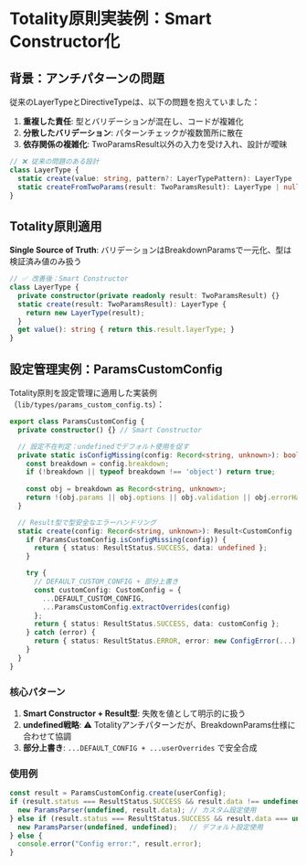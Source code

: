 # Totality原則実装例：Smart Constructor化

## 背景：アンチパターンの問題

従来のLayerTypeとDirectiveTypeは、以下の問題を抱えていました：

1. **重複した責任**: 型とバリデーションが混在し、コードが複雑化
2. **分散したバリデーション**: パターンチェックが複数箇所に散在
3. **依存関係の複雑化**: TwoParamsResult以外の入力を受け入れ、設計が曖昧

```typescript
// ❌ 従来の問題のある設計
class LayerType {
  static create(value: string, pattern?: LayerTypePattern): LayerType | null
  static createFromTwoParams(result: TwoParamsResult): LayerType | null
}
```

## Totality原則適用

**Single Source of Truth**: バリデーションはBreakdownParamsで一元化、型は検証済み値のみ扱う

```typescript
// ✅ 改善後：Smart Constructor
class LayerType {
  private constructor(private readonly result: TwoParamsResult) {}
  static create(result: TwoParamsResult): LayerType {
    return new LayerType(result);
  }
  get value(): string { return this.result.layerType; }
}
```

## 設定管理実例：ParamsCustomConfig

Totality原則を設定管理に適用した実装例（`lib/types/params_custom_config.ts`）：

```typescript
export class ParamsCustomConfig {
  private constructor() {} // Smart Constructor

  // 設定不在判定：undefinedでデフォルト使用を促す
  private static isConfigMissing(config: Record<string, unknown>): boolean {
    const breakdown = config.breakdown;
    if (!breakdown || typeof breakdown !== 'object') return true;
    
    const obj = breakdown as Record<string, unknown>;
    return !(obj.params || obj.options || obj.validation || obj.errorHandling);
  }

  // Result型で型安全なエラーハンドリング
  static create(config: Record<string, unknown>): Result<CustomConfig | undefined, ConfigError> {
    if (ParamsCustomConfig.isConfigMissing(config)) {
      return { status: ResultStatus.SUCCESS, data: undefined };
    }

    try {
      // DEFAULT_CUSTOM_CONFIG + 部分上書き
      const customConfig: CustomConfig = {
        ...DEFAULT_CUSTOM_CONFIG,
        ...ParamsCustomConfig.extractOverrides(config)
      };
      return { status: ResultStatus.SUCCESS, data: customConfig };
    } catch (error) {
      return { status: ResultStatus.ERROR, error: new ConfigError(...) };
    }
  }
}
```

### 核心パターン
1. **Smart Constructor + Result型**: 失敗を値として明示的に扱う
2. **undefined戦略**: ⚠️ Totalityアンチパターンだが、BreakdownParams仕様に合わせて協調
3. **部分上書き**: `...DEFAULT_CONFIG + ...userOverrides` で安全合成

### 使用例
```typescript
const result = ParamsCustomConfig.create(userConfig);
if (result.status === ResultStatus.SUCCESS && result.data !== undefined) {
  new ParamsParser(undefined, result.data); // カスタム設定使用
} else if (result.status === ResultStatus.SUCCESS && result.data === undefined) {
  new ParamsParser(undefined, undefined);   // デフォルト設定使用
} else {
  console.error("Config error:", result.error);
}
```
